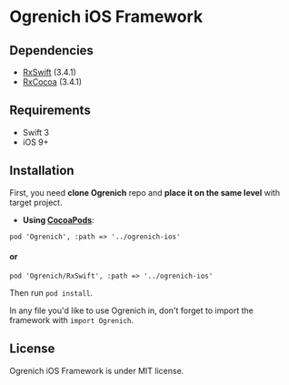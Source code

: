 # Ogrenich iOS Framework

## Dependencies

- [RxSwift](https://github.com/ReactiveX/RxSwift) (3.4.1)
- [RxCocoa](https://github.com/ReactiveX/RxSwift) (3.4.1)

## Requirements

- Swift 3
- iOS 9+

## Installation

First, you need **clone Ogrenich** repo and **place it on the same level** with target project.

- **Using [CocoaPods](https://cocoapods.org)**:

```
pod 'Ogrenich', :path => '../ogrenich-ios'
```

#### or

```
pod 'Ogrenich/RxSwift', :path => '../ogrenich-ios'
```

Then run `pod install`.

In any file you'd like to use Ogrenich in, don't forget to
import the framework with `import Ogrenich`.

## License

Ogrenich iOS Framework is under MIT license.
